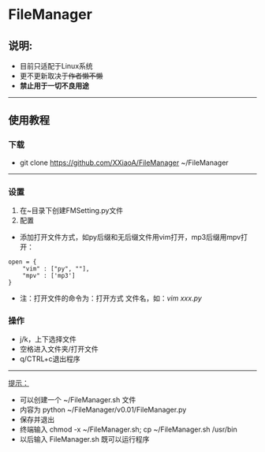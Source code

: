 # FileManager

## 说明:  
- 目前只适配于Linux系统
- 更不更新取决于~~作者懒不懒~~
- **禁止用于一切不良用途**
---
## 使用教程  
### 下载
- git clone https://github.com/XXiaoA/FileManager ~/FileManager
---
### 设置  
1. 在~目录下创建FMSetting.py文件  
2. 配置  
- 添加打开文件方式，如py后缀和无后缀文件用vim打开，mp3后缀用mpv打开：   
```
open = {
    "vim" : ["py", ""],
    "mpv" : ['mp3']
}
```
- 注：打开文件的命令为：打开方式 文件名，如：*vim xxx.py* 

### 操作  
- j/k，上下选择文件
- 空格进入文件夹/打开文件
- q/CTRL+c退出程序
---
<u>提示：</u>
- 可以创建一个 ~/FileManager.sh 文件
- 内容为 python ~/FileManager/v0.01/FileManager.py
- 保存并退出
- 终端输入 chmod -x ~/FileManager.sh; cp ~/FileManager.sh /usr/bin
- 以后输入 FileManager.sh 既可以运行程序
